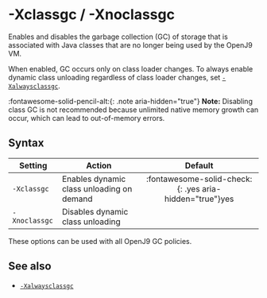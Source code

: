 <!--
* Copyright (c) 2017, 2022 IBM Corp. and others
*
* This program and the accompanying materials are made
* available under the terms of the Eclipse Public License 2.0
* which accompanies this distribution and is available at
* https://www.eclipse.org/legal/epl-2.0/ or the Apache
* License, Version 2.0 which accompanies this distribution and
* is available at https://www.apache.org/licenses/LICENSE-2.0.
*
* This Source Code may also be made available under the
* following Secondary Licenses when the conditions for such
* availability set forth in the Eclipse Public License, v. 2.0
* are satisfied: GNU General Public License, version 2 with
* the GNU Classpath Exception [1] and GNU General Public
* License, version 2 with the OpenJDK Assembly Exception [2].
*
* [1] https://www.gnu.org/software/classpath/license.html
* [2] http://openjdk.java.net/legal/assembly-exception.html
*
* SPDX-License-Identifier: EPL-2.0 OR Apache-2.0 OR GPL-2.0 WITH
* Classpath-exception-2.0 OR LicenseRef-GPL-2.0 WITH Assembly-exception
-->

# -Xclassgc / -Xnoclassgc

Enables and disables the garbage collection (GC) of storage that is associated with Java classes that are no longer being used by the OpenJ9 VM.

When enabled, GC occurs only on class loader changes. To always enable dynamic class unloading regardless of class loader changes, set [`-Xalwaysclassgc`](xalwaysclassgc.md).

:fontawesome-solid-pencil-alt:{: .note aria-hidden="true"} **Note:** Disabling class GC is not recommended because unlimited native memory growth can occur, which can lead to out-of-memory errors.

## Syntax

| Setting      | Action     | Default                                                                            |
|--------------|------------|:----------------------------------------------------------------------------------:|
|`-Xclassgc`   | Enables dynamic class unloading on demand  | :fontawesome-solid-check:{: .yes aria-hidden="true"}<span class="sr-only">yes</span> |
|`-Xnoclassgc` | Disables dynamic class unloading |                                                                                    |

These options can be used with all OpenJ9 GC policies.

## See also

- [`-Xalwaysclassgc`](xalwaysclassgc.md)

<!-- ==== END OF TOPIC ==== xclassgc.md ==== -->
<!-- ==== END OF TOPIC ==== xnoclassgc.md ==== -->
